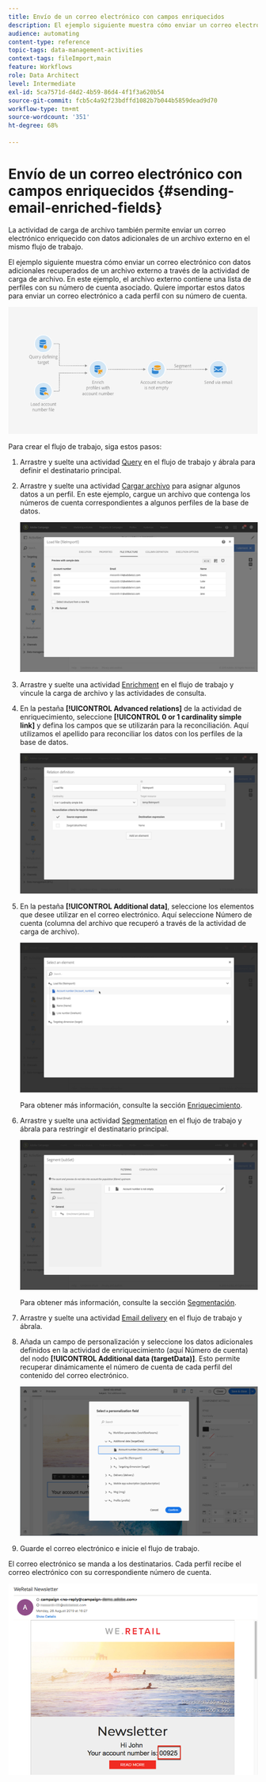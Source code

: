 ```yaml
---
title: Envío de un correo electrónico con campos enriquecidos
description: El ejemplo siguiente muestra cómo enviar un correo electrónico con datos adicionales recuperados de un archivo externo a través de la actividad de carga de archivo.
audience: automating
content-type: reference
topic-tags: data-management-activities
context-tags: fileImport,main
feature: Workflows
role: Data Architect
level: Intermediate
exl-id: 5ca7571d-d4d2-4b59-86d4-4f1f3a620b54
source-git-commit: fcb5c4a92f23bdffd1082b7b044b5859dead9d70
workflow-type: tm+mt
source-wordcount: '351'
ht-degree: 68%

---
```


# Envío de un correo electrónico con campos enriquecidos {#sending-email-enriched-fields}

<!--A new example showing how to send an email containing additional data retrieved from a load file activity has been added. [Read more](example-2-email-with-enriched-fields)-->

La actividad de carga de archivo también permite enviar un correo electrónico enriquecido con datos adicionales de un archivo externo en el mismo flujo de trabajo.

El ejemplo siguiente muestra cómo enviar un correo electrónico con datos adicionales recuperados de un archivo externo a través de la actividad de carga de archivo. En este ejemplo, el archivo externo contiene una lista de perfiles con su número de cuenta asociado. Quiere importar estos datos para enviar un correo electrónico a cada perfil con su número de cuenta.

![](assets/load_file_workflow_ex2.png)

Para crear el flujo de trabajo, siga estos pasos:

1. Arrastre y suelte una actividad [Query](../../automating/using/query.md) en el flujo de trabajo y ábrala para definir el destinatario principal.

   <!--The Query activity is presented in the [Query](../../automating/using/query.md) section.-->

1. Arrastre y suelte una actividad [Cargar archivo](../../automating/using/load-file.md) para asignar algunos datos a un perfil. En este ejemplo, cargue un archivo que contenga los números de cuenta correspondientes a algunos perfiles de la base de datos.

   ![](assets/load_file_activity.png)

1. Arrastre y suelte una actividad [Enrichment](../../automating/using/enrichment.md) en el flujo de trabajo y vincule la carga de archivo y las actividades de consulta.

1. En la pestaña **[!UICONTROL Advanced relations]** de la actividad de enriquecimiento, seleccione **[!UICONTROL 0 or 1 cardinality simple link]** y defina los campos que se utilizarán para la reconciliación. Aquí utilizamos el apellido para reconciliar los datos con los perfiles de la base de datos.

   ![](assets/load_file_enrichment_relation.png)

1. En la pestaña **[!UICONTROL Additional data]**, seleccione los elementos que desee utilizar en el correo electrónico. Aquí seleccione Número de cuenta (columna del archivo que recuperó a través de la actividad de carga de archivo).

   ![](assets/load_file_enrichment_select_element.png)

   <!--![](assets/load_file_enrichment_additional_data.png)-->

   Para obtener más información, consulte la sección [Enriquecimiento](../../automating/using/enrichment.md).

1. Arrastre y suelte una actividad [Segmentation](../../automating/using/segmentation.md) en el flujo de trabajo y ábrala para restringir el destinatario principal.

   ![](assets/load_file_segmentation.png)

   Para obtener más información, consulte la sección [Segmentación](../../automating/using/segmentation.md).

1. Arrastre y suelte una actividad [Email delivery](../../automating/using/email-delivery.md) en el flujo de trabajo y ábrala.

   <!--The Email delivery activity is presented in the [Email delivery](../../automating/using/email-delivery.md) section.-->

1. Añada un campo de personalización y seleccione los datos adicionales definidos en la actividad de enriquecimiento (aquí Número de cuenta) del nodo **[!UICONTROL Additional data (targetData)]**. Esto permite recuperar dinámicamente el número de cuenta de cada perfil del contenido del correo electrónico.

   ![](assets/load_file_perso_field.png)

1. Guarde el correo electrónico e inicie el flujo de trabajo.

El correo electrónico se manda a los destinatarios. Cada perfil recibe el correo electrónico con su correspondiente número de cuenta.

![](assets/load_file_email.png)
